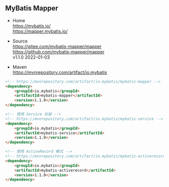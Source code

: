 
## MyBatis Mapper

- Home  
  https://mybatis.io/  
  https://mapper.mybatis.io/

- Source  
  https://gitee.com/mybatis-mapper/mapper    
  https://github.com/mybatis-mapper/mapper  
  v1.1.0 2022-01-03

- Maven  
  https://mvnrepository.com/artifact/io.mybatis

```html
<!-- https://mvnrepository.com/artifact/io.mybatis/mybatis-mapper -->
<dependency>
    <groupId>io.mybatis</groupId>
    <artifactId>mybatis-mapper</artifactId>
    <version>1.1.0</version>
</dependency>

<!-- 使用 Service 封装 -->
<!-- https://mvnrepository.com/artifact/io.mybatis/mybatis-service -->
<dependency>
    <groupId>io.mybatis</groupId>
    <artifactId>mybatis-service</artifactId>
    <version>1.1.0</version>
</dependency>

<!-- 使用 ActiveRecord 模式 -->
<!-- https://mvnrepository.com/artifact/io.mybatis/mybatis-activerecord -->
<dependency>
    <groupId>io.mybatis</groupId>
    <artifactId>mybatis-activerecord</artifactId>
    <version>1.1.0</version>
</dependency>
```


